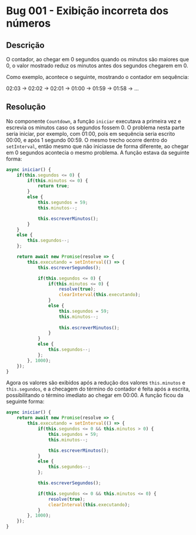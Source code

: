 # Bug 001 - Exibição incorreta dos números

## Descrição

O contador, ao chegar em 0 segundos quando os minutos são maiores que 0, o valor mostrado reduz os minutos antes dos segundos chegarem em 0.

Como exemplo, acontece o seguinte, mostrando o contador em sequência:

02:03 -> 02:02 -> 02:01 -> 01:00 -> 01:59 -> 01:58 -> ...

## Resolução

No componente `Countdown`, a função `iniciar` executava a primeira vez e escrevia os minutos caso os segundos fossem 0. O problema nesta parte seria iniciar, por exemplo, com 01:00, pois em sequência seria escrito 00:00, e após 1 segundo 00:59. O mesmo trecho ocorre dentro do `setInterval`, então mesmo que não iniciasse de forma diferente, ao chegar em 0 segundos acontecia o mesmo problema. A função estava da seguinte forma:

```js
async iniciar() {
    if(this.segundos <= 0) {
        if(this.minutos <= 0) {
            return true;
        }
        else {
            this.segundos = 59;
            this.minutos--;

            this.escreverMinutos();
        }
    }
    else {
        this.segundos--;
    };

    return await new Promise(resolve => {
        this.executando = setInterval(() => {
            this.escreverSegundos();

            if(this.segundos <= 0) {
                if(this.minutos <= 0) {
                    resolve(true);
                    clearInterval(this.executando);
                }
                else {
                    this.segundos = 59;
                    this.minutos--;
    
                    this.escreverMinutos();
                }
            }
            else {
                this.segundos--;
            };
        }, 1000);
    });
}
```

Agora os valores são exibidos após a redução dos valores `this.minutos` e `this.segundos`, e a checagem do término do contador é feita após a escrita, possibilitando o término imediato ao chegar em 00:00. A função ficou da seguinte forma:

```js
async iniciar() {
    return await new Promise(resolve => {
        this.executando = setInterval(() => {
            if(this.segundos <= 0 && this.minutos > 0) {
                this.segundos = 59;
                this.minutos--;

                this.escreverMinutos();
            }
            else {
                this.segundos--;
            };

            this.escreverSegundos();

            if(this.segundos <= 0 && this.minutos <= 0) {
                resolve(true);
                clearInterval(this.executando);
            }
        }, 1000);
    });
}
```